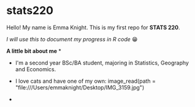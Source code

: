 # stats220

Hello! My name is Emma Knight. This is my first repo for **STATS 220**.

*I will use this to document my progress in R code* 😁

**A little bit about me**
* 
* I'm a second year BSc/BA student, majoring in Statistics, Geography and Economics.
* I love cats and have one of my own:
image_read(path = "file:///Users/emmaknight/Desktop/IMG_3159.jpg")


* 
